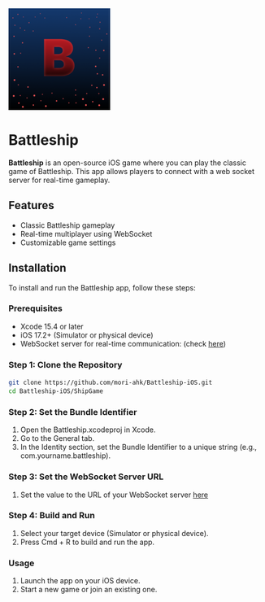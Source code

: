 
<img src="https://github.com/mori-ahk/Battleship-iOS/blob/main/ShipGame/Battleship/Assets.xcassets/AppIcon.appiconset/Battleship%20Logo%20v1%20iOS%402x%20alpha.png" alt="drawing" width="200" height="200" class="center"/>

# Battleship


**Battleship** is an open-source iOS game where you can play the classic game of Battleship. This app allows players to connect with a web socket server for real-time gameplay. 

## Features

- Classic Battleship gameplay
- Real-time multiplayer using WebSocket
- Customizable game settings

## Installation

To install and run the Battleship app, follow these steps:

### Prerequisites

- Xcode 15.4 or later
- iOS 17.2+ (Simulator or physical device)
- WebSocket server for real-time communication: (check [here](https://github.com/saeidalz13/battleship-backend.git))

### Step 1: Clone the Repository

```bash
git clone https://github.com/mori-ahk/Battleship-iOS.git 
cd Battleship-iOS/ShipGame
```

### Step 2: Set the Bundle Identifier

1.    Open the Battleship.xcodeproj in Xcode.
2.    Go to the General tab.
3.    In the Identity section, set the Bundle Identifier to a unique string (e.g., com.yourname.battleship).

### Step 3: Set the WebSocket Server URL

1.    Set the value to the URL of your WebSocket server [here](https://github.com/mori-ahk/Battleship-iOS/blob/6e4c7658229d43ca9ae1ad2b4741c4543ab4012a/ShipGame/Battleship/WebSocketLayer/Endpoint.swift#L18)

### Step 4: Build and Run

1.    Select your target device (Simulator or physical device).
2.    Press Cmd + R to build and run the app.

### Usage

1.    Launch the app on your iOS device.
2.    Start a new game or join an existing one.

